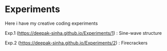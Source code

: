 # Experiments
Here i have my creative coding experiments

Exp.1 (https://deepak-sinha.github.io/Experiments/1) : Sine-wave structure

Exp.2 (https://deepak-sinha.github.io/Experiments/2) : Firecrackers
